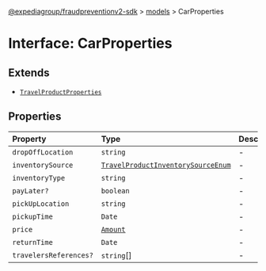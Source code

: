 [@expediagroup/fraudpreventionv2-sdk](../../index.md) > [models](../index.md) > CarProperties

# Interface: CarProperties

## Extends

- [`TravelProductProperties`](TravelProductProperties.md)

## Properties

| Property | Type | Description | Inheritance | Source |
| :------ | :------ | :------ | :------ | :------ |
| `dropOffLocation` | `string` | - | - | models/Car.ts:68 |
| `inventorySource` | [`TravelProductInventorySourceEnum`](../type-aliases/TravelProductInventorySourceEnum.md) | - | [`TravelProductProperties`](TravelProductProperties.md).`inventorySource` | models/TravelProduct.ts:70 |
| `inventoryType` | `string` | - | [`TravelProductProperties`](TravelProductProperties.md).`inventoryType` | models/TravelProduct.ts:69 |
| `payLater?` | `boolean` | - | [`TravelProductProperties`](TravelProductProperties.md).`payLater` | models/TravelProduct.ts:72 |
| `pickUpLocation` | `string` | - | - | models/Car.ts:67 |
| `pickupTime` | `Date` | - | - | models/Car.ts:69 |
| `price` | [`Amount`](../classes/Amount.md) | - | [`TravelProductProperties`](TravelProductProperties.md).`price` | models/TravelProduct.ts:68 |
| `returnTime` | `Date` | - | - | models/Car.ts:70 |
| `travelersReferences?` | `string`[] | - | [`TravelProductProperties`](TravelProductProperties.md).`travelersReferences` | models/TravelProduct.ts:71 |
